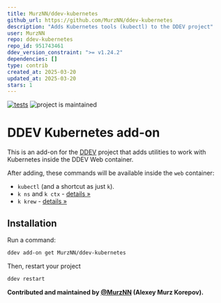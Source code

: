 ```yaml
---
title: MurzNN/ddev-kubernetes
github_url: https://github.com/MurzNN/ddev-kubernetes
description: "Adds Kubernetes tools (kubectl) to the DDEV project"
user: MurzNN
repo: ddev-kubernetes
repo_id: 951743461
ddev_version_constraint: ">= v1.24.2"
dependencies: []
type: contrib
created_at: 2025-03-20
updated_at: 2025-03-20
stars: 1
---
```


[![tests](https://github.com/MurzNN/ddev-kubernetes/actions/workflows/tests.yml/badge.svg)](https://github.com/MurzNN/ddev-kubernetes/actions/workflows/tests.yml) ![project is maintained](https://img.shields.io/maintenance/yes/2025.svg)

# DDEV Kubernetes add-on <!-- omit in toc -->

This is an add-on for the [DDEV](https://ddev.readthedocs.io) project that adds utilities to work with Kubernetes inside the DDEV Web container.

After adding, these commands will be available inside the `web` container:
- `kubectl` (and a shortcut as just `k`).
- `k ns` and `k ctx` - [details »](https://github.com/ahmetb/kubectx)
- `k krew` - [details »](https://krew.sigs.k8s.io/)

## Installation

Run a command:

```sh
ddev add-on get MurzNN/ddev-kubernetes
```

Then, restart your project

```sh
ddev restart
```

**Contributed and maintained by  [@MurzNN](https://github.com/MurzNN) (Alexey Murz Korepov).**
